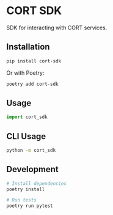 # CORT SDK

SDK for interacting with CORT services.

## Installation

```bash
pip install cort-sdk
```

Or with Poetry:

```bash
poetry add cort-sdk
```

## Usage

```python
import cort_sdk
```

## CLI Usage

```bash
python -m cort_sdk
```

## Development

```bash
# Install dependencies
poetry install

# Run tests
poetry run pytest
```
